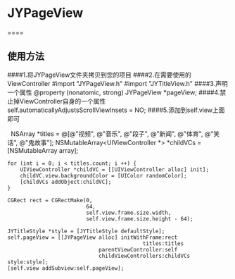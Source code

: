 # JYPageView
====

使用方法
-----
####1.将JYPageView文件夹拷贝到您的项目
####2.在需要使用的ViewController 
     #import "JYPageView.h"
     #import "JYTitleView.h"
####3.声明一个属性
    @property (nonatomic, strong) JYPageView *pageView;
####4.禁止掉ViewController自身的一个属性
   self.automaticallyAdjustsScrollViewInsets = NO;
####5.添加到self.view上面即可

    NSArray *titles = @[@"视频", @"音乐", @"段子", @"新闻", @"体育", @"笑话", @"鬼故事"];
    NSMutableArray<UIViewController *> *childVCs = [NSMutableArray array];
    
    for (int i = 0; i < titles.count; i ++) {
        UIViewController *childVC = [[UIViewController alloc] init];
        childVC.view.backgroundColor = [UIColor randomColor];
        [childVCs addObject:childVC];
    }
    
    CGRect rect = CGRectMake(0,
                             64,
                             self.view.frame.size.width,
                             self.view.frame.size.height - 64);
    
    JYTitleStyle *style = [JYTitleStyle defaultStyle];
    self.pageView = [[JYPageView alloc] initWithFrame:rect
                                               titles:titles
                                 parentViewController:self
                                 childViewControllers:childVCs style:style];
    [self.view addSubview:self.pageView];
